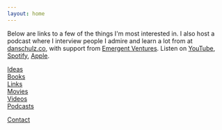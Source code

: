```yaml
---
layout: home
---
```

Below are links to a few of the things I'm most interested in. I also host a podcast where I interview people I admire and learn a lot from at [danschulz.co](https://www.danschulz.co/), with support from [Emergent Ventures](https://marginalrevolution.com/marginalrevolution/2024/05/emergent-ventures-34th-cohort.html). Listen on [YouTube](https://www.youtube.com/@dnschlz), [Spotify](https://open.spotify.com/show/59YkrYwjAgiKAVMNGWPaLE), [Apple](https://podcasts.apple.com/us/podcast/undertone/id1693303954).

[Ideas](/ideas/)  
[Books](/books/)  
[Links](/links/)  
[Movies](/movies/)  
[Videos](/videos/)  
[Podcasts](/podcasts/)

<a class="muted small" href="/contact">Contact</a>
